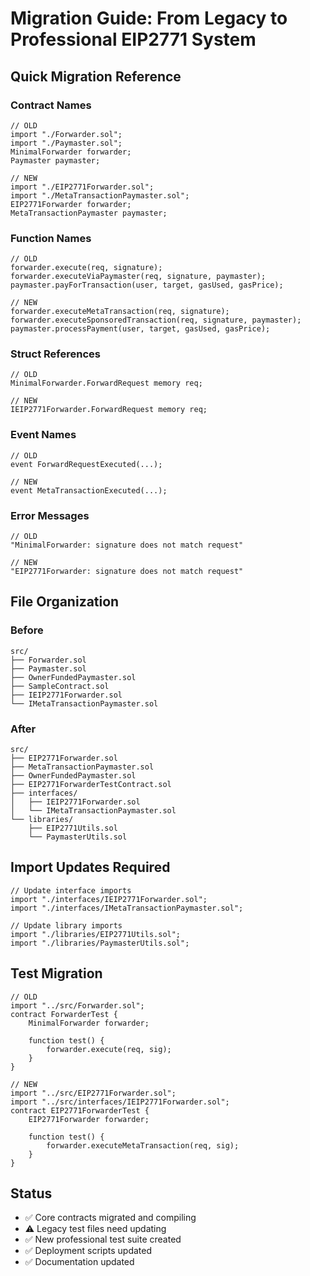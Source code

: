 # Migration Guide: From Legacy to Professional EIP2771 System

## Quick Migration Reference

### Contract Names
```solidity
// OLD
import "./Forwarder.sol";
import "./Paymaster.sol";
MinimalForwarder forwarder;
Paymaster paymaster;

// NEW
import "./EIP2771Forwarder.sol";
import "./MetaTransactionPaymaster.sol";
EIP2771Forwarder forwarder;
MetaTransactionPaymaster paymaster;
```

### Function Names
```solidity
// OLD
forwarder.execute(req, signature);
forwarder.executeViaPaymaster(req, signature, paymaster);
paymaster.payForTransaction(user, target, gasUsed, gasPrice);

// NEW
forwarder.executeMetaTransaction(req, signature);
forwarder.executeSponsoredTransaction(req, signature, paymaster);
paymaster.processPayment(user, target, gasUsed, gasPrice);
```

### Struct References
```solidity
// OLD
MinimalForwarder.ForwardRequest memory req;

// NEW
IEIP2771Forwarder.ForwardRequest memory req;
```

### Event Names
```solidity
// OLD
event ForwardRequestExecuted(...);

// NEW
event MetaTransactionExecuted(...);
```

### Error Messages
```solidity
// OLD
"MinimalForwarder: signature does not match request"

// NEW
"EIP2771Forwarder: signature does not match request"
```

## File Organization

### Before
```
src/
├── Forwarder.sol
├── Paymaster.sol
├── OwnerFundedPaymaster.sol
├── SampleContract.sol
├── IEIP2771Forwarder.sol
└── IMetaTransactionPaymaster.sol
```

### After
```
src/
├── EIP2771Forwarder.sol
├── MetaTransactionPaymaster.sol
├── OwnerFundedPaymaster.sol
├── EIP2771ForwarderTestContract.sol
├── interfaces/
│   ├── IEIP2771Forwarder.sol
│   └── IMetaTransactionPaymaster.sol
└── libraries/
    ├── EIP2771Utils.sol
    └── PaymasterUtils.sol
```

## Import Updates Required
```solidity
// Update interface imports
import "./interfaces/IEIP2771Forwarder.sol";
import "./interfaces/IMetaTransactionPaymaster.sol";

// Update library imports
import "./libraries/EIP2771Utils.sol";
import "./libraries/PaymasterUtils.sol";
```

## Test Migration
```solidity
// OLD
import "../src/Forwarder.sol";
contract ForwarderTest {
    MinimalForwarder forwarder;
    
    function test() {
        forwarder.execute(req, sig);
    }
}

// NEW
import "../src/EIP2771Forwarder.sol";
import "../src/interfaces/IEIP2771Forwarder.sol";
contract EIP2771ForwarderTest {
    EIP2771Forwarder forwarder;
    
    function test() {
        forwarder.executeMetaTransaction(req, sig);
    }
}
```

## Status
- ✅ Core contracts migrated and compiling
- ⚠️ Legacy test files need updating
- ✅ New professional test suite created
- ✅ Deployment scripts updated
- ✅ Documentation updated
